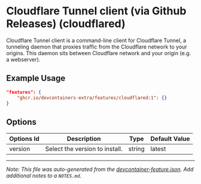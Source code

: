 
# Cloudflare Tunnel client (via Github Releases) (cloudflared)

Cloudflare Tunnel client is a command-line client for Cloudflare Tunnel, a tunneling daemon that proxies traffic from the Cloudflare network to your origins. This daemon sits between Cloudflare network and your origin (e.g. a webserver).

## Example Usage

```json
"features": {
    "ghcr.io/devcontainers-extra/features/cloudflared:1": {}
}
```

## Options

| Options Id | Description | Type | Default Value |
|-----|-----|-----|-----|
| version | Select the version to install. | string | latest |



---

_Note: This file was auto-generated from the [devcontainer-feature.json](devcontainer-feature.json).  Add additional notes to a `NOTES.md`._
